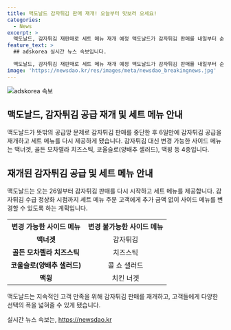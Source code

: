 ```yaml
---
title: 맥도날드 감자튀김 판매 재개! 오늘부터 맛보러 오세요!
categories:
  - News
excerpt: >
  맥도날드, 감자튀김 재판매로 세트 메뉴 재개 예정 맥도날드가 감자튀김 판매를 내일부터 순차적으로 재개한다고 발표했다. 20일 공급망 문제로 중단된 감자튀김은 6일만에 다시 판매될 예정이며, 세트 메뉴 주문 고객에게 추가 비용 없이 다른 사이드 메뉴로 변경 가능하도록 할 계획이다. 감자튀김 대신 선택 가능한 사이드 메뉴는 맥너겟, 골든 모차렐라 치즈스틱, 코울슬로, 맥윙 등 4종이다.
feature_text: >
  ## adskorea 실시간 뉴스 속보입니다.

  맥도날드, 감자튀김 재판매로 세트 메뉴 재개 예정 맥도날드가 감자튀김 판매를 내일부터 순차적으로 재개한다고 발표했다. 20일 공급망 문제로 중단된 감자튀김은 6일만에 다시 판매될 예정이며, 세트 메뉴 주문 고객에게 추가 비용 없이 다른 사이드 메뉴로 변경 가능하도록 할 계획이다. 감자튀김 대신 선택 가능한 사이드 메뉴는 맥너겟, 골든 모차렐라 치즈스틱, 코울슬로, 맥윙 등 4종이다.
image: 'https://newsdao.kr/res/images/meta/newsdao_breakingnews.jpg'
---
```


<p><img src="https://newsdao.kr/res/images/meta/newsdao_breakingnews.jpg" alt="adskorea 속보" /></p>

<h2 data-ke-size="size26">맥도날드, 감자튀김 공급 재개 및 세트 메뉴 안내</h2>

<p data-ke-size="size16">맥도날드가 뜻밖의 공급망 문제로 감자튀김 판매를 중단한 후 6일만에 감자튀김 공급을 재개하고 세트 메뉴를 다시 제공하게 됐습니다. 감자튀김 대신 변경 가능한 사이드 메뉴는 맥너겟, 골든 모차렐라 치즈스틱, 코울슬로(양배추 샐러드), 맥윙 등 4종입니다.</p>

<h2 data-ke-size="size26">재개된 감자튀김 공급 및 세트 메뉴 안내</h2>

<p data-ke-size="size16">맥도날드는 오는 26일부터 감자튀김 판매를 다시 시작하고 세트 메뉴를 제공합니다. 감자튀김 수급 정상화 시점까지 세트 메뉴 주문 고객에게 추가 금액 없이 사이드 메뉴를 변경할 수 있도록 하는 계획입니다. </p>

<table>
  <tr>
    <th>변경 가능한 사이드 메뉴</th>
    <th>변경 불가능한 사이드 메뉴</th>
  </tr>
  <tr>
    <td style="text-align: center; height: 17px;"><b>맥너겟</b></td>
    <td style="text-align: center; height: 17px;">감자튀김</td>
  </tr>
  <tr>
    <td style="text-align: center; height: 17px;"><b>골든 모차렐라 치즈스틱</b></td>
    <td style="text-align: center; height: 17px;">치즈스틱</td>
  </tr>
  <tr>
    <td style="text-align: center; height: 17px;"><b>코울슬로(양배추 샐러드)</b></td>
    <td style="text-align: center; height: 17px;">콜 쇼 샐러드</td>
  </tr>
  <tr>
    <td style="text-align: center; height: 17px;"><b>맥윙</b></td>
    <td style="text-align: center; height: 17px;">치킨 너겟</td>
  </tr>
</table>

<p data-ke-size="size16">맥도날드는 지속적인 고객 만족을 위해 감자튀김 판매를 재개하고, 고객들에게 다양한 선택의 폭을 넓혀줄 수 있게 됐습니다.  </p>
실시간 뉴스 속보는, <a href="https://newsdao.kr" rel="dofollow">https://newsdao.kr</a>


